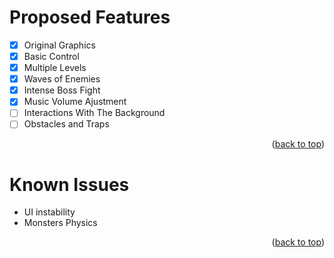 # Proposed Features
- [x] Original Graphics
- [x] Basic Control
- [x] Multiple Levels
- [x] Waves of Enemies 
- [x] Intense Boss Fight
- [x] Music Volume Ajustment
- [ ] Interactions With The Background
- [ ] Obstacles and Traps

<p align="right">(<a href="#readme-top">back to top</a>)</p>

# Known Issues
* UI instability
* Monsters Physics

<p align="right">(<a href="#readme-top">back to top</a>)</p>